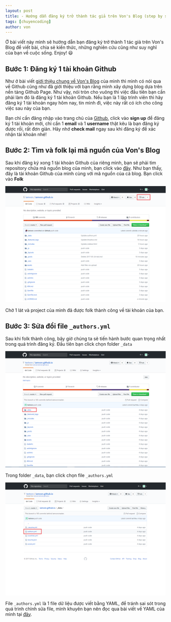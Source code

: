 ```yaml
---
layout: post
title: - Hướng dẫn đăng ký trở thành tác giả trên Von's Blog (step by step)
tags: [chuyencoding]
author: von
---
```


Ở bài viết này mình sẽ hướng dẫn bạn đăng ký trở thành 1 tác giả trên Von's Blog để viết bài, chia sẻ kiến thức, những nghiên cứu cũng như suy nghĩ của bạn về cuộc sống.
Enjoy! :smiley:
## Bước 1: Đăng ký 1 tài khoản Github
Như ở bài viết [giới thiệu chung về Von's Blog](https://iamvon.github.io/iamvon.github.io/2017/05/26/gioithieu/) của mình thì mình có nói qua về Github cũng như đã giới thiệu với bạn rằng mình xây dựng blog dựa trên nền tảng Github Page. Như vậy, nói tròn cho vuông thì việc đầu tiên bạn cần phải làm đó là đăng ký 1 tài khoản Github. Nếu bạn là 1 lập trình viên thì hãy đăng ký 1 tài khoản ngay hôm nay, tin mình đi, việc này rất có ích cho công việc sau này của bạn. 

Bạn chỉ cần đăng nhập vào trang chủ của [Github](https://github.com/), click vào **sign up** để đăng ký 1 tài khoản mới, chỉ cần 1 **email** và 1 **username** thật kêu là bạn đăng ký được rồi, rất đơn giản. Hãy nhớ **check mail** ngay sau khi đăng ký để xác nhận tài khoản nhé!
## Bước 2: Tìm và folk lại mã nguồn của Von's Blog
Sau khi đăng ký xong 1 tài khoản Github của riêng mình, bạn sẽ phải tìm repository chứa mã nguồn blog của mình, bạn click vào [đây](https://github.com/iamvon/iamvon.github.io).
Như bạn thấy, đây là tài khoản Github của mình cùng với mã nguồn của cả blog. Bạn click vào **Folk**

![Đăng ký trở thành tác giả 1](/assets/img/hdan1.png "test title image")

Chờ 1 lát và project của mình đã được folk thành công về tài khoản của bạn.
## Bước 3: Sửa đổi file `_authors.yml`
Sau khi folk thành công, bây giờ chúng ta sẽ tiến hành bước quan trọng nhất trong quá trình đăng ký.
Đầu tiên bạn click chọn folder `_data`

![Đăng ký trở thành tác giả 2](/assets/img/hdan2.png)

Trong folder `_data`, bạn click chọn file `_authors.yml`

![Đăng ký trở thành tác giả 3](/assets/img/hdan3.png)

File `_authors.yml` là 1 file dữ liệu được viết bằng YAML, để tránh sai sót trong quá trình chỉnh sửa file, mình khuyên bạn nên đọc qua bài viết về YAML của mình tại [đây](https://iamvon.github.io/iamvon.github.io/2017/05/29/yaml/).
